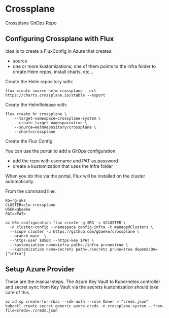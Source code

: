 # Crossplane

Crossplane GitOps Repo

## Configuring Crossplane with Flux

Idea is to create a FluxConfig in Azure that creates:
- source
- one or more kustomizations; one of them points to the infra folder to create Helm repos, install charts, etc...

Create the Helm repository with:

```
flux create source helm crossplane --url https://charts.crossplane.io/stable --export
```

Create the HelmRelease with:

```
flux create hr crossplane \
    --target-namespace=crossplane-system \
    --create-target-namespace=true \
    --source=HelmRepository/crossplane \
    --chart=crossplane
```

Create the Flux Config

You can use the portal to add a GitOps configuration:
- add the repo with username and PAT as password
- create a kustomization that uses the infra folder

When you do this via the portal, Flux will be installed on the cluster automatically.

From the command line:

```
RG=rg-aks
CLUSTER=clu-crossplane
USER=gbaeke
PAT=<PAT>

az k8s-configuration flux create -g $RG -c $CLUSTER \
  -n cluster-config --namespace config-infra -t managedClusters \
  --scope cluster -u https://github.com/gbaeke/crossplane \
  --branch main  \
  --https-user $USER --https-key $PAT \
  --kustomization name=infra path=./infra prune=true \
  --kustomization name=secrets path=./secrets prune=true dependsOn=["infra"]
```

## Setup Azure Provider

These are the manual steps. The Azure Key Vault to Kubernetes controller and secret sync from Key Vault via the secrets kustomization should take care of this.

```
az ad sp create-for-rbac --sdk-auth --role Owner > "creds.json"
kubectl create secret generic azure-creds -n crossplane-system --from-file=creds=./creds.json
```



